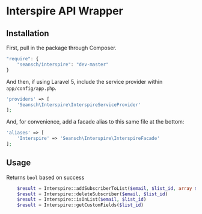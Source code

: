 # Interspire API Wrapper

## Installation

First, pull in the package through Composer.

```js
"require": {
    "seansch/interspire": "dev-master"
}
```

And then, if using Laravel 5, include the service provider within `app/config/app.php`.

```php
'providers' => [
    'Seansch\Interspire\InterspireServiceProvider'
];
```

And, for convenience, add a facade alias to this same file at the bottom:

```php
'aliases' => [
    'Interspire' => 'Seansch\Interspire\InterspireFacade'
];
```

## Usage
Returns `bool` based on success

```php
    $result = Interspire::addSubscriberToList($email, $list_id, array $fields);
    $result = Interspire::deleteSubscriber($email, $list_id)
    $result = Interspire::isOnList($email, $list_id)
    $result = Interspire::getCustomFields($list_id)

```